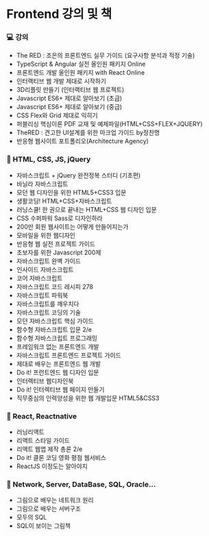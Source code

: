 # Frontend 강의 및 책 

### 💻 강의
- The RED : 조은의 프론트엔드 실무 가이드 (요구사항 분석과 적정 기술) 
- TypeScript & Angular 실전 올인원 패키지 Online
- 프론트엔드 개발 올인원 패키지 with React Online
- 인터랙티브 웹 개발 제대로 시작하기
- 3D리플릿 만들기 (인터랙티브 웹 프로젝트)
- Javascript ES6+ 제대로 알아보기 (초급)
- Javascript ES6+ 제대로 알아보기 (중급)
- CSS Flex와 Grid 제대로 익히기
- 퍼블리싱 핵심이론 PDF 교재 및 예제파일(HTML+CSS+FLEX+JQUERY)
- TheRED : 견고한 UI설계를 위한 마크업 가이드 by정찬명
- 반응형 웹사이트 포트폴리오(Architecture Agency)

### 📕 HTML, CSS, JS, jQuery
- 자바스크립트 + jQuery 완전정복 스터디 (기초편)
- 바닐라 자바스크립트
- 모던 웹 디자인을 위한 HTML5+CSS3 입문
- 생활코딩! HTML+CSS+자바스크립트
- 러닝스쿨! 한 권으로 끝내는 HTML+CSS 웹 디자인 입문
- CSS 수퍼파워 Sass로 디자인하라
- 200만 회원 웹사이트는 어떻게 만들어지는가
- 모바일을 위한 웹디자인
- 반응형 웹 실전 프로젝트 가이드
- 초보자를 위한 Javascript 200제
- 자바스크립트 완벽 가이드
- 인사이드 자바스크립트
- 코어 자바스크립트
- 자바스크립트 코드 레시피 278
- 자바스크립트 파워북
- 자바스크립트를 깨우치다
- 자바스크립트 코딩의 기술
- 모던 자바스크립트 핵심 가이드
- 함수형 자바스크립트 입문 2/e
- 함수형 자바스크립트 프로그래밍
- 프레임워크 없는 프론트엔드 개발
- 자바스크립트 프론트엔드 프로젝트 가이드
- 제대로 배우는 프론트엔드 웹 개발
- Do it! 프런트엔드 웹 디자인 입문
- 인터랙티브 웹디자인북
- Do it! 인터렉티브 웹 페이지 만들기
- 직무중심의 인력양성을 위한 웹 개발입문 HTML5&CSS3

### 📗 React, Reactnative
- 러닝리액트
- 리액트 스타일 가이드
- 리액트 웹앱 제작 총론 2/e
- Do it! 클론 코딩 영화 평점 웹서비스
- ReactJS 이정도는 알아야지

### 📒 Network, Server, DataBase, SQL, Oracle...
- 그림으로 배우는 네트워크 원리
- 그림으로 배우는 서버구조
- 모두의 SQL
- SQL이 보이는 그림책

